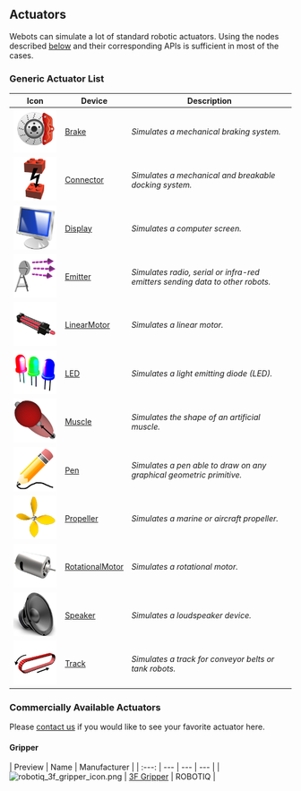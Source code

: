 ## Actuators

Webots can simulate a lot of standard robotic actuators.
Using the nodes described [below](#generic-actuator-list) and their corresponding APIs is sufficient in most of the cases.

### Generic Actuator List

| Icon | Device | Description |
| :---: | --- | --- |
| ![Brake.png](images/actuators/Brake.png) | [Brake](../reference/brake.md) | *Simulates a mechanical braking system.* |
| ![Connector.png](images/actuators/Connector.png) | [Connector](../reference/connector.md) | *Simulates a mechanical and breakable docking system.* |
| ![Display.png](images/actuators/Display.png) | [Display](../reference/display.md) | *Simulates a computer screen.* |
| ![Emitter.png](images/actuators/Emitter.png) | [Emitter](../reference/emitter.md) | *Simulates radio, serial or infra-red emitters sending data to other robots.* |
| ![LinearMotor.png](images/actuators/LinearMotor.png) | [LinearMotor](../reference/linearmotor.md) | *Simulates a linear motor.* |
| ![LED.png](images/actuators/LED.png) | [LED](../reference/led.md) | *Simulates a light emitting diode (LED).* |
| ![Muscle.png](images/actuators/Muscle.png) | [Muscle](../reference/muscle.md) | *Simulates the shape of an artificial muscle.* |
| ![Pen.png](images/actuators/Pen.png) | [Pen](../reference/pen.md) | *Simulates a pen able to draw on any graphical geometric primitive.* |
| ![Propeller.png](images/actuators/Propeller.png) | [Propeller](../reference/propeller.md) | *Simulates a marine or aircraft propeller.* |
| ![RotationalMotor.png](images/actuators/RotationalMotor.png) | [RotationalMotor](../reference/rotationalmotor.md) | *Simulates a rotational motor.* |
| ![Speaker.png](images/actuators/Speaker.png) | [Speaker](../reference/speaker.md) | *Simulates a loudspeaker device.* |
| ![Track.png](images/actuators/Track.png) | [Track](../reference/track.md) | *Simulates a track for conveyor belts or tank robots.* |

### Commercially Available Actuators

Please [contact us](https://cyberbotics.com/#contact) if you would like to see your favorite actuator here.

#### Gripper

| Preview | Name |  Manufacturer |
| :---: | --- | --- | --- |
| ![robotiq_3f_gripper_icon.png](images/actuators/robotiq_3f_gripper_icon.png) | [3F Gripper](gripper-actuators.md#robotiq-3f-gripper) | ROBOTIQ |
